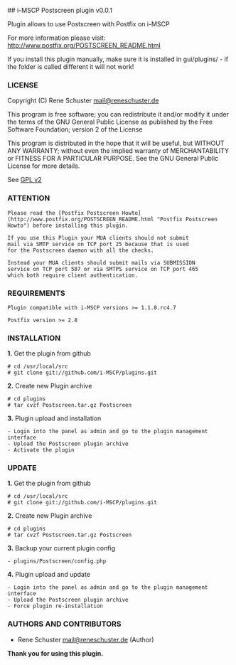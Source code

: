 ## i-MSCP Postscreen plugin v0.0.1

Plugin allows to use Postscreen with Postfix on i-MSCP

For more information please visit: http://www.postfix.org/POSTSCREEN_README.html

If you install this plugin manually, make sure it is installed in
gui/plugins/ - if the folder is called different it will not work!

### LICENSE

Copyright (C) Rene Schuster <mail@reneschuster.de>

This program is free software; you can redistribute it and/or modify
it under the terms of the GNU General Public License as published by
the Free Software Foundation; version 2 of the License

This program is distributed in the hope that it will be useful,
but WITHOUT ANY WARRANTY; without even the implied warranty of
MERCHANTABILITY or FITNESS FOR A PARTICULAR PURPOSE.  See the
GNU General Public License for more details.

See [GPL v2](http://www.gnu.org/licenses/gpl-2.0.html "GPL v2")

### ATTENTION
	
	Please read the [Postfix Postscreen Howto](http://www.postfix.org/POSTSCREEN_README.html "Postfix Postscreen Howto") before installing this plugin.
	
	If you use this Plugin your MUA clients should not submit 
	mail via SMTP service on TCP port 25 because that is used 
	for the Postscreen daemon with all the checks.
	
	Instead your MUA clients should submit mails via SUBMISSION 
	service on TCP port 587 or via SMTPS service on TCP port 465 
	which both require client authentication.

### REQUIREMENTS

	Plugin compatible with i-MSCP versions >= 1.1.0.rc4.7

	Postfix version >= 2.8

### INSTALLATION

**1.** Get the plugin from github

	# cd /usr/local/src
	# git clone git://github.com/i-MSCP/plugins.git

**2.** Create new Plugin archive

	# cd plugins
	# tar cvzf Postscreen.tar.gz Postscreen
	
**3.** Plugin upload and installation

	- Login into the panel as admin and go to the plugin management interface
	- Upload the Postscreen plugin archive
	- Activate the plugin

### UPDATE

**1.** Get the plugin from github

	# cd /usr/local/src
	# git clone git://github.com/i-MSCP/plugins.git

**2.** Create new Plugin archive

	# cd plugins
	# tar cvzf Postscreen.tar.gz Postscreen

**3.** Backup your current plugin config

	- plugins/Postscreen/config.php
	
**4.** Plugin upload and update

	- Login into the panel as admin and go to the plugin management interface
	- Upload the Postscreen plugin archive
	- Force plugin re-installation

### AUTHORS AND CONTRIBUTORS

 - Rene Schuster <mail@reneschuster.de> (Author)

**Thank you for using this plugin.**
